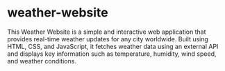 # weather-website
This Weather Website is a simple and interactive web application that provides real-time weather updates for any city worldwide. Built using HTML, CSS, and JavaScript, it fetches weather data using an external API and displays key information such as temperature, humidity, wind speed, and weather conditions.
